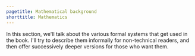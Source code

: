 ```yaml
---
pagetitle: Mathematical background
shorttitle: Mathematics
---
```


In this section, we'll talk about the various formal systems that get used in the book.  I'll try to describe them informally for non-technical readers, and then offer successively deeper versions for those who want them.
